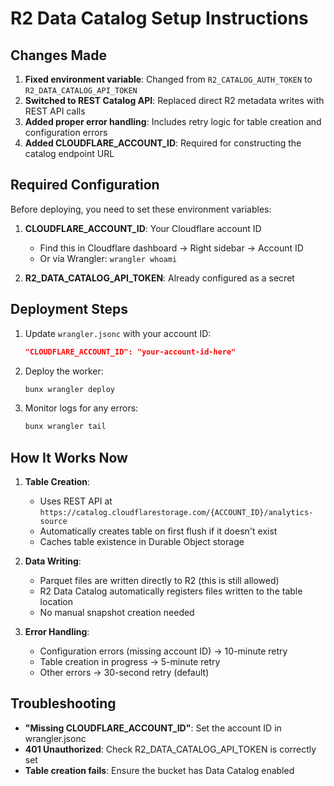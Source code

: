 # R2 Data Catalog Setup Instructions

## Changes Made

1. **Fixed environment variable**: Changed from `R2_CATALOG_AUTH_TOKEN` to `R2_DATA_CATALOG_API_TOKEN`
2. **Switched to REST Catalog API**: Replaced direct R2 metadata writes with REST API calls
3. **Added proper error handling**: Includes retry logic for table creation and configuration errors
4. **Added CLOUDFLARE_ACCOUNT_ID**: Required for constructing the catalog endpoint URL

## Required Configuration

Before deploying, you need to set these environment variables:

1. **CLOUDFLARE_ACCOUNT_ID**: Your Cloudflare account ID
   - Find this in Cloudflare dashboard → Right sidebar → Account ID
   - Or via Wrangler: `wrangler whoami`

2. **R2_DATA_CATALOG_API_TOKEN**: Already configured as a secret

## Deployment Steps

1. Update `wrangler.jsonc` with your account ID:
   ```json
   "CLOUDFLARE_ACCOUNT_ID": "your-account-id-here"
   ```

2. Deploy the worker:
   ```bash
   bunx wrangler deploy
   ```

3. Monitor logs for any errors:
   ```bash
   bunx wrangler tail
   ```

## How It Works Now

1. **Table Creation**: 
   - Uses REST API at `https://catalog.cloudflarestorage.com/{ACCOUNT_ID}/analytics-source`
   - Automatically creates table on first flush if it doesn't exist
   - Caches table existence in Durable Object storage

2. **Data Writing**:
   - Parquet files are written directly to R2 (this is still allowed)
   - R2 Data Catalog automatically registers files written to the table location
   - No manual snapshot creation needed

3. **Error Handling**:
   - Configuration errors (missing account ID) → 10-minute retry
   - Table creation in progress → 5-minute retry
   - Other errors → 30-second retry (default)

## Troubleshooting

- **"Missing CLOUDFLARE_ACCOUNT_ID"**: Set the account ID in wrangler.jsonc
- **401 Unauthorized**: Check R2_DATA_CATALOG_API_TOKEN is correctly set
- **Table creation fails**: Ensure the bucket has Data Catalog enabled